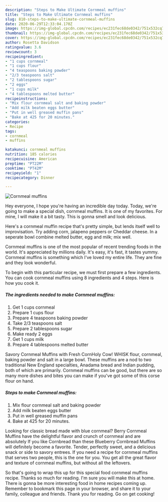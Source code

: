 ```yaml
---
description: "Steps to Make Ultimate Cornmeal muffins"
title: "Steps to Make Ultimate Cornmeal muffins"
slug: 810-steps-to-make-ultimate-cornmeal-muffins
date: 2020-06-29T12:33:04.170Z
image: https://img-global.cpcdn.com/recipes/ec231fec68de0342/751x532cq70/cornmeal-muffins-recipe-main-photo.jpg
thumbnail: https://img-global.cpcdn.com/recipes/ec231fec68de0342/751x532cq70/cornmeal-muffins-recipe-main-photo.jpg
cover: https://img-global.cpcdn.com/recipes/ec231fec68de0342/751x532cq70/cornmeal-muffins-recipe-main-photo.jpg
author: Rosetta Davidson
ratingvalue: 3.6
reviewcount: 3
recipeingredient:
- "1 cups cornmeal"
- "1 cups flour"
- "4 teaspoons baking powder"
- "2/3 teaspoons salt"
- "2 tablespoons sugar"
- "2 eggs"
- "1 cups milk"
- "4 tablespoons melted butter"
recipeinstructions:
- "Mix flour cornmeal salt and baking powder"
- "Add milk beaten eggs butter"
- "Put in well greased muffin pans"
- "Bake at 425 for 20 minutes."
categories:
- Recipe
tags:
- cornmeal
- muffins

katakunci: cornmeal muffins 
nutrition: 185 calories
recipecuisine: American
preptime: "PT22M"
cooktime: "PT42M"
recipeyield: "1"
recipecategory: Dinner

---
```



![Cornmeal muffins](https://img-global.cpcdn.com/recipes/ec231fec68de0342/751x532cq70/cornmeal-muffins-recipe-main-photo.jpg)

Hey everyone, I hope you're having an incredible day today. Today, we're going to make a special dish, cornmeal muffins. It is one of my favorites. For mine, I will make it a bit tasty. This is gonna smell and look delicious.

Here&#39;s a cornmeal muffin recipe that&#39;s pretty simple, but lends itself well to improvisation. Try adding corn, jalapeno peppers or Cheddar cheese. In a seperate bowl combine melted butter, egg and milk; mix well.

Cornmeal muffins is one of the most popular of recent trending foods in the world. It's appreciated by millions daily. It's easy, it's fast, it tastes yummy. Cornmeal muffins is something which I've loved my entire life. They are fine and they look wonderful.


To begin with this particular recipe, we must first prepare a few ingredients. You can cook cornmeal muffins using 8 ingredients and 4 steps. Here is how you cook it.

<!--inarticleads1-->

##### The ingredients needed to make Cornmeal muffins:

1. Get 1 cups cornmeal
1. Prepare 1 cups flour
1. Prepare 4 teaspoons baking powder
1. Take 2/3 teaspoons salt
1. Prepare 2 tablespoons sugar
1. Make ready 2 eggs
1. Get 1 cups milk
1. Prepare 4 tablespoons melted butter


Savory Cornmeal Muffins with Fresh CornHoly Cow! WHISK flour, cornmeal, baking powder and salt in a large bowl. These muffins are a nod to two traditional New England specialties, Anadama bread and Indian pudding, both of which are primarily. Cornmeal muffins can be good, but there are so many more dishes and bites you can make if you&#39;ve got some of this corse flour on hand. 

<!--inarticleads2-->

##### Steps to make Cornmeal muffins:

1. Mix flour cornmeal salt and baking powder
1. Add milk beaten eggs butter
1. Put in well greased muffin pans
1. Bake at 425 for 20 minutes.


Looking for classic bread made with blue cornmeal? Berry Cornmeal Muffins have the delightful flavor and crunch of cornmeal and are absolutely If you like Cornbread than these Blueberry Cornbread Muffins will definitely become a favorite. Tender, perfectly sweet, and a delicious snack or side to savory entrees. If you need a recipe for cornmeal muffins that serves two people, this is the one for you. You get all the great flavor and texture of cornmeal muffins, but without all the leftovers. 

So that's going to wrap this up for this special food cornmeal muffins recipe. Thanks so much for reading. I'm sure you will make this at home. There is gonna be more interesting food in home recipes coming up. Remember to bookmark this page in your browser, and share it to your family, colleague and friends. Thank you for reading. Go on get cooking!
